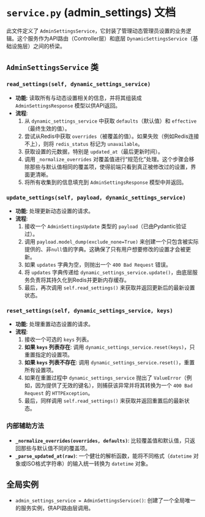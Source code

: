 # `service.py` (admin_settings) 文档

此文件定义了 `AdminSettingsService`，它封装了管理动态管理员设置的业务逻辑。这个服务作为API路由（Controller层）和底层 `DynamicSettingsService`（基础设施层）之间的桥梁。

## `AdminSettingsService` 类

### `read_settings(self, dynamic_settings_service)`
- **功能**: 读取所有与动态设置相关的信息，并将其组装成 `AdminSettingsResponse` 模型以供API返回。
- **流程**:
    1.  从 `dynamic_settings_service` 中获取 `defaults`（默认值）和 `effective`（最终生效的值）。
    2.  尝试从Redis中获取 `overrides`（被覆盖的值）。如果失败（例如Redis连接不上），则将 `redis_status` 标记为 `unavailable`。
    3.  获取设置的元数据，特别是 `updated_at`（最后更新时间）。
    4.  调用 `_normalize_overrides` 对覆盖值进行“规范化”处理。这个步骤会移除那些与默认值相同的覆盖项，使得前端只看到真正被修改过的设置，界面更清晰。
    5.  将所有收集到的信息填充到 `AdminSettingsResponse` 模型中并返回。

### `update_settings(self, payload, dynamic_settings_service)`
- **功能**: 处理更新动态设置的请求。
- **流程**:
    1.  接收一个 `AdminSettingsUpdate` 类型的 `payload`（已由Pydantic验证过）。
    2.  调用 `payload.model_dump(exclude_none=True)` 来创建一个只包含被实际提供的、非`null`值的字典。这确保了只有用户想要修改的设置才会被更新。
    3.  如果 `updates` 字典为空，则抛出一个 `400 Bad Request` 错误。
    4.  将 `updates` 字典传递给 `dynamic_settings_service.update()`，由底层服务负责将其持久化到Redis并更新内存缓存。
    5.  最后，再次调用 `self.read_settings()` 来获取并返回更新后的最新设置状态。

### `reset_settings(self, dynamic_settings_service, keys)`
- **功能**: 处理重置动态设置的请求。
- **流程**:
    1.  接收一个可选的 `keys` 列表。
    2.  **如果 `keys` 列表存在**: 调用 `dynamic_settings_service.reset(keys)`，只重置指定的设置项。
    3.  **如果 `keys` 列表不存在**: 调用 `dynamic_settings_service.reset()`，重置所有设置项。
    4.  如果在重置过程中 `dynamic_settings_service` 抛出了 `ValueError`（例如，因为提供了无效的键名），则捕获该异常并将其转换为一个 `400 Bad Request` 的 `HTTPException`。
    5.  最后，同样调用 `self.read_settings()` 来获取并返回重置后的最新状态。

### 内部辅助方法
- **`_normalize_overrides(overrides, defaults)`**: 比较覆盖值和默认值，只返回那些与默认值不同的覆盖项。
- **`_parse_updated_at(raw)`**: 一个健壮的解析函数，能将不同格式（`datetime` 对象或ISO格式字符串）的输入统一转换为 `datetime` 对象。

## 全局实例
- `admin_settings_service = AdminSettingsService()`: 创建了一个全局唯一的服务实例，供API路由层调用。
